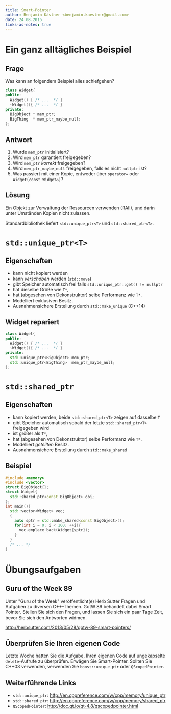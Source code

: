 ```yaml
---
title: Smart-Pointer
author: Benjamin Kästner <benjamin.kaestner@gmail.com>
date: 24.08.2015
links-as-notes: true
---
```

# Ein ganz alltägliches Beispiel

## Frage

Was kann an folgendem Beispiel alles schiefgehen?

``` cpp
class Widget{
public:
  Widget() { /* ...  */ }
  ~Widget(){ /* ...  */ }
private:
  BigObject * mem_ptr;
  BigThing  * mem_ptr_maybe_null;
};
```

## Antwort
1. Wurde `mem_ptr` initialisiert?
2. Wird  `mem_ptr` garantiert freigegeben?
3. Wird  `mem_ptr` _korrekt_ freigegeben?
4. Wird  `mem_ptr_maybe_null` freigegeben, falls es nicht `nullptr` ist?
5. Was passiert mit einer Kopie, entweder über `operator=` oder
   `Widget(const Widget&)`?

## Lösung
Ein Objekt zur Verwaltung der Ressourcen verwenden (RAII), und
darin unter Umständen Kopien nicht zulassen.

Standardbibliothek liefert `std::unique_ptr<T>` und `std::shared_ptr<T>`.

# `std::unique_ptr<T>`

## Eigenschaften

- kann nicht kopiert werden
- kann _verschoben_ werden (`std::move`)
- gibt Speicher automatisch frei falls `std::unique_ptr::get() != nullptr`
- hat dieselbe Größe wie `T*`,
- hat (abgesehen von Dekonstruktor) selbe Performanz wie `T*`.
- Modelliert exklusiven Besitz.
- Ausnahmensichere Erstellung durch `std::make_unique` (C++14)

## Widget repariert

``` cpp
class Widget{
public:
  Widget() { /* ...  */ }
  ~Widget(){ /* ...  */ }
private:
  std::unique_ptr<BigObject> mem_ptr;
  std::unique_ptr<BigThing>  mem_ptr_maybe_null;
};
```

# `std::shared_ptr`

## Eigenschaften
- kann kopiert werden, beide `std::shared_ptr<T>` zeigen auf dasselbe `T`
- gibt Speicher automatisch sobald der letzte `std::shared_ptr<T>` freigegeben wird
- ist größer als `T*`,
- hat (abgesehen von Dekonstruktor) selbe Performanz wie `T*`.
- Modelliert _geteilten_ Besitz.
- Ausnahmensichere Erstellung durch `std::make_shared`

## Beispiel

```cpp
#include <memory>
#include <vector>
struct BigObject{};
struct Widget{
  std::shared_ptr<const BigObject> obj;
};
int main(){
  std::vector<Widget> vec;
  {
    auto sptr = std::make_shared<const BigObject>();
    for(int i = 0; i < 100; ++i){
      vec.emplace_back(Widget{sptr});
    }
  }
  /* ... */
}
```

# Übungsaufgaben

## Guru of the Week 89
Unter "Guru of the Week" veröffentlicht(e) Herb Sutter Fragen und Aufgaben zu
diversen C++-Themen. GotW 89 behandelt dabei Smart Pointer. Stellen Sie sich
den Fragen, und lassen Sie sich ein paar Tage Zeit, bevor Sie sich den
Antworten widmen.

http://herbsutter.com/2013/05/28/gotw-89-smart-pointers/

## Überprüfen Sie Ihren eigenen Code
Letzte Woche hatten Sie die Aufgabe, Ihren eigenen Code auf ungekapselte
`delete`-Aufrufe zu überprüfen. Erwägen Sie Smart-Pointer. Sollten Sie
C++03 verwenden, verwenden Sie `boost::unique_ptr` oder `QScopedPointer`.

## Weiterführende Links

- `std::unique_ptr`: http://en.cppreference.com/w/cpp/memory/unique_ptr
- `std::shared_ptr`: http://en.cppreference.com/w/cpp/memory/shared_ptr
- `QScopedPointer`: http://doc.qt.io/qt-4.8/qscopedpointer.html

